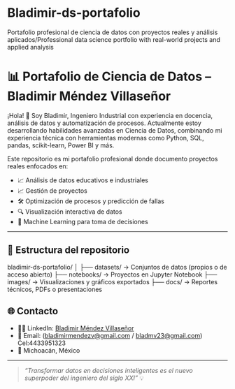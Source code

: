 # Bladimir-ds-portafolio
Portafolio profesional de ciencia de datos con proyectos reales y análisis aplicados/Professional data science portfolio with real-world projects and applied analysis


# 📊 Portafolio de Ciencia de Datos – Bladimir Méndez Villaseñor

¡Hola! 👋 Soy Bladimir, Ingeniero Industrial con experiencia en docencia, análisis de datos y automatización de procesos. Actualmente estoy desarrollando habilidades avanzadas en Ciencia de Datos, combinando mi experiencia técnica con herramientas modernas como Python, SQL, pandas, scikit-learn, Power BI y más.

Este repositorio es mi portafolio profesional donde documento proyectos reales enfocados en:
- 📈 Análisis de datos educativos e industriales
- 📈 Gestión de proyectos
- 🛠️ Optimización de procesos y predicción de fallas
- 🔍 Visualización interactiva de datos
- 🤖 Machine Learning para toma de decisiones

---

## 📂 Estructura del repositorio

bladimir-ds-portafolio/ │ 
├── datasets/ → Conjuntos de datos (propios o de acceso abierto) 
├── notebooks/ → Proyectos en Jupyter Notebook 
├── images/ → Visualizaciones y gráficos exportados 
├── docs/ → Reportes técnicos, PDFs o presentaciones



## 🌐 Contacto

- 🧑‍🏫 LinkedIn: [Bladimir Méndez Villaseñor](https://www.linkedin.com/in/bladimir-mendez/)
- 📧 Email: (bladimirmendezv@gmail.com / bladmv23@gmail.com) Cel:4433951323
- 📍 Michoacán, México

---

> *“Transformar datos en decisiones inteligentes es el nuevo superpoder del ingeniero del siglo XXI”* 💡
